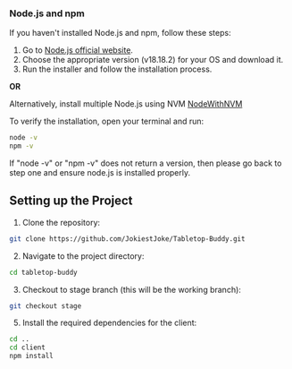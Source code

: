 ### Node.js and npm

If you haven't installed Node.js and npm, follow these steps:

1. Go to [Node.js official website](https://nodejs.org/en/download/).
2. Choose the appropriate version (v18.18.2) for your OS and download it.
3. Run the installer and follow the installation process.

**OR**

Alternatively, install multiple Node.js using NVM [NodeWithNVM](https://www.freecodecamp.org/news/node-version-manager-nvm-install-guide/)

To verify the installation, open your terminal and run:

```bash
node -v
npm -v
```

If "node -v" or "npm -v" does not return a version, then please go back to step one and ensure node.js is installed properly.

## Setting up the Project

1. Clone the repository:

```bash
git clone https://github.com/JokiestJoke/Tabletop-Buddy.git
```

2. Navigate to the project directory:

```bash
cd tabletop-buddy
```

3. Checkout to stage branch (this will be the working branch):

```bash
git checkout stage
```

5. Install the required dependencies for the client:

```bash
cd ..
cd client
npm install
```
